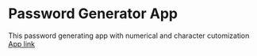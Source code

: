 # Password Generator App

This password generating app with numerical and character cutomization
<br />
<a href="https://passwordgeneratorpersonalproject.vercel.app/">App link</a>

